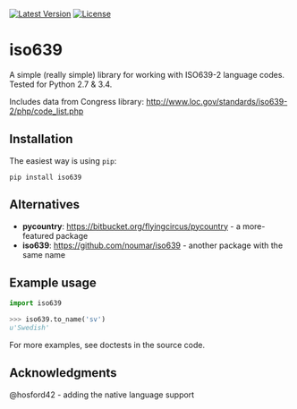 [![Latest Version](https://pypip.in/version/iso639/badge.svg)](https://pypi.python.org/pypi/iso639/)
[![License](https://pypip.in/license/iso639/badge.svg)](https://pypi.python.org/pypi/iso639/)

iso639
======
A simple (really simple) library for working with ISO639-2 language codes.
Tested for Python 2.7 & 3.4.

Includes data from Congress library: http://www.loc.gov/standards/iso639-2/php/code_list.php

Installation
------------
The easiest way is using `pip`:

    pip install iso639

Alternatives
------------
* **pycountry**: https://bitbucket.org/flyingcircus/pycountry - a more-featured package
* **iso639**: https://github.com/noumar/iso639 - another package with the same name

Example usage
-------------

```python
import iso639

>>> iso639.to_name('sv')
u'Swedish'
```

For more examples, see doctests in the source code.

Acknowledgments
---------------
@hosford42 - adding the native language support
